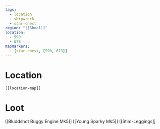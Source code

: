 ```yaml
---
tags:
  - location
  - shipwreck
  - star-chest
region: "[[Sheol]]"
location:
  - 590
  - 678
mapmarkers:
  - [star-chest, [590, 678]]
---
```

# Location
```meta-bind-embed
[[location-map]]
```
# Loot
[[Bluddshot Buggy Engine Mk5]]
[[Young Sparky Mk5]]
[[Stim-Leggings]]
